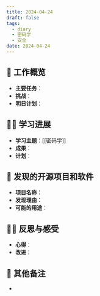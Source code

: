 ```yaml
---
title: 2024-04-24
draft: false
tags:
  - diary
  - 密码学
  - 安全
date: 2024-04-24
---
```

## 🏢 工作概览
- **主要任务**：
- **挑战**：
- **明日计划**：

## 👨‍💻 学习进展
- **学习主题**：[[密码学]]
- **成果**：
- **计划**：

## 🧐 发现的开源项目和软件
- **项目名称**：
- **发现理由**：
- **可能的用途**：

## 🧘‍♂️ 反思与感受
- **心得**：
- **改进**：

## 📝 其他备注
- 
